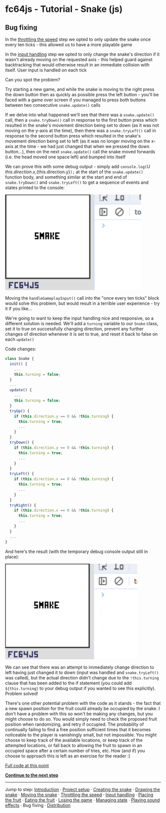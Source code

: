 # fc64js - Tutorial - Snake (js)

## Bug fixing

In the [throttling the speed](05.md) step we opted to only update the snake once every ten ticks - this allowed us to have a more playable game

In the [input handling](06.md) step we opted to only change the snake's direction if it wasn't already moving on the requested axis - this helped guard against backtracking that would otherwise result in an immediate collision with itself. User input is handled on each tick

Can you spot the problem?

Try starting a new game, and while the snake is moving to the right press the down button then as quickly as possible press the left button - you'll be faced with a game over screen if you managed to press both buttons between two consecutive `snake.update()` calls

If we delve into what happened we'll see that there was a `snake.update()` call, then a `snake.tryDown()` call in response to the first button press which resulted in the snake's movement direction being set to down (as it was not moving on the y-axis at the time), then there was a `snake.tryLeft()` call in response to the second button press which resulted in the snake's movement direction being set to left (as it was no longer moving on the x-axis at the time - we had just changed that when we pressed the down button...), then on the next `snake.update()` call the snake moved forwards (i.e. the head moved one space left) and bumped into itself

We can prove this with some debug output - simply add `console.log(`U ${this.direction.x},${this.direction.y}`);` at the start of the `snake.update()` function body, and something similar at the start and end of `snake.tryDown()` and `snake.tryLeft()` to get a sequence of events and states printed to the console:

<img src="images/10-bug.gif" width="440"/>

Moving the `handleGameplayInput()` call into the "once every ten ticks" block would solve this problem, but would result in a terrible user experience - try it if you like...

We're going to want to keep the input handling nice and responsive, so a different solution is needed. We'll add a `turning` variable to our `Snake` class, set it to true on successfully changing direction, prevent any further changes of direction whenever it is set to true, and reset it back to false on each `update()`

Code changes:

```js
class Snake {
  init() {
    ...
    this.turning = false;
  }
  ...
  update() {
    ...
    this.turning = false;
  }
  tryUp() {
    if (this.direction.y == 0 && !this.turning) {
      this.turning = true;
      ...
    }
  }
  tryDown() {
    if (this.direction.y == 0 && !this.turning) {
      this.turning = true;
      ...
    }
  }
  tryLeft() {
    if (this.direction.x == 0 && !this.turning) {
      this.turning = true;
      ...
    }
  }
  tryRight() {
    if (this.direction.x == 0 && !this.turning) {
      this.turning = true;
      ...
    }
  }
  ...
}
```

And here's the result (with the temporary debug console output still in place):

<img src="images/11-fixed.gif" width="428"/>

We can see that there was an attempt to immediately change direction to left having just changed it to down (input was handled and `snake.tryLeft()` was called), but the actual direction didn't change due to the `!this.turning` clause that has been added to the if statement (you could add `${this.turning}` to your debug output if you wanted to see this explicitly). Problem solved!

There's one other potential problem with the code as it stands - the fact that a new spawn position for the fruit could already be occupied by the snake. I don't have a problem with this so won't be making any changes, but you might choose to do so. You would simply need to check the proposed fruit position when randomizing, and retry if occupied. The probability of continually failing to find a free position sufficient times that it becomes noticeable to the player is vanishingly small, but not impossible. You might choose to keep track of the available locations, or keep track of the attempted locations, or fall back to allowing the fruit to spawn in an occupied space after a certain number of tries, etc. How (and if) you choose to approach this is left as an exercise for the reader :)

[Full code at this point](versions/v12.html)

[**Continue to the next step**](13.md)

---

Jump to step: [Introduction](readme.md) · [Project setup](01.md) · [Creating the snake](02.md) · [Drawing the snake](03.md) · [Moving the snake](04.md) · [Throttling the speed](05.md) · [Input handling](06.md) · [Placing the fruit](07.md) · [Eating the fruit](08.md) · [Losing the game](09.md) · [Managing state](10.md) · [Playing sound effects](11.md) · Bug fixing · [Distribution](13.md)
